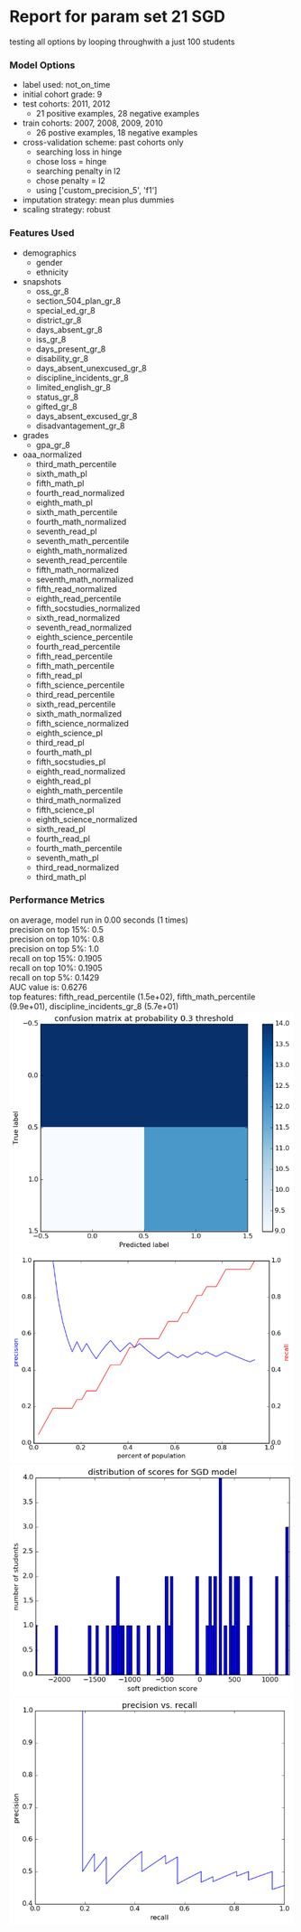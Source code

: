 # Report for param set 21 SGD
testing all options by looping throughwith a just 100 students

### Model Options
* label used: not_on_time
* initial cohort grade: 9
* test cohorts: 2011, 2012
	 * 21 positive examples, 28 negative examples
* train cohorts: 2007, 2008, 2009, 2010
	 * 26 postive examples, 18 negative examples
* cross-validation scheme: past cohorts only
	 * searching loss in hinge
	 * chose loss = hinge
	 * searching penalty in l2
	 * chose penalty = l2
	 * using ['custom_precision_5', 'f1']
* imputation strategy: mean plus dummies
* scaling strategy: robust

### Features Used
* demographics
	 * gender
	 * ethnicity
* snapshots
	 * oss_gr_8
	 * section_504_plan_gr_8
	 * special_ed_gr_8
	 * district_gr_8
	 * days_absent_gr_8
	 * iss_gr_8
	 * days_present_gr_8
	 * disability_gr_8
	 * days_absent_unexcused_gr_8
	 * discipline_incidents_gr_8
	 * limited_english_gr_8
	 * status_gr_8
	 * gifted_gr_8
	 * days_absent_excused_gr_8
	 * disadvantagement_gr_8
* grades
	 * gpa_gr_8
* oaa_normalized
	 * third_math_percentile
	 * sixth_math_pl
	 * fifth_math_pl
	 * fourth_read_normalized
	 * eighth_math_pl
	 * sixth_math_percentile
	 * fourth_math_normalized
	 * seventh_read_pl
	 * seventh_math_percentile
	 * eighth_math_normalized
	 * seventh_read_percentile
	 * fifth_math_normalized
	 * seventh_math_normalized
	 * fifth_read_normalized
	 * eighth_read_percentile
	 * fifth_socstudies_normalized
	 * sixth_read_normalized
	 * seventh_read_normalized
	 * eighth_science_percentile
	 * fourth_read_percentile
	 * fifth_read_percentile
	 * fifth_math_percentile
	 * fifth_read_pl
	 * fifth_science_percentile
	 * third_read_percentile
	 * sixth_read_percentile
	 * sixth_math_normalized
	 * fifth_science_normalized
	 * eighth_science_pl
	 * third_read_pl
	 * fourth_math_pl
	 * fifth_socstudies_pl
	 * eighth_read_normalized
	 * eighth_read_pl
	 * eighth_math_percentile
	 * third_math_normalized
	 * fifth_science_pl
	 * eighth_science_normalized
	 * sixth_read_pl
	 * fourth_read_pl
	 * fourth_math_percentile
	 * seventh_math_pl
	 * third_read_normalized
	 * third_math_pl

### Performance Metrics
on average, model run in 0.00 seconds (1 times) <br/>precision on top 15%: 0.5 <br/>precision on top 10%: 0.8 <br/>precision on top 5%: 1.0 <br/>recall on top 15%: 0.1905 <br/>recall on top 10%: 0.1905 <br/>recall on top 5%: 0.1429 <br/>AUC value is: 0.6276 <br/>top features: fifth_read_percentile (1.5e+02), fifth_math_percentile (9.9e+01), discipline_incidents_gr_8 (5.7e+01)
![param_set_21_SGD_confusion_mat_0.3.png](figs/param_set_21_SGD_confusion_mat_0.3.png)
![param_set_21_SGD_precision_recall_at_k.png](figs/param_set_21_SGD_precision_recall_at_k.png)
![param_set_21_SGD_score_dist.png](figs/param_set_21_SGD_score_dist.png)
![param_set_21_SGD_pr_vs_threshold.png](figs/param_set_21_SGD_pr_vs_threshold.png)
